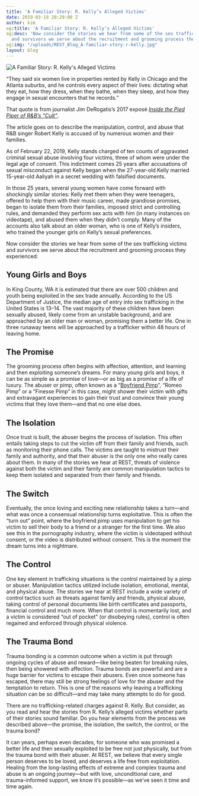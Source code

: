 ```yaml
---
title: 'A Familiar Story: R. Kelly’s Alleged Victims'
date: 2019-03-19 20:29:00 Z
author: kim
og:title: 'A Familiar Story: R. Kelly’s Alleged Victims'
og:desc: 'Now consider the stories we hear from some of the sex trafficking victims
  and survivors we serve about the recruitment and grooming process they experienced:'
og:img: "/uploads/REST_Blog_A-familiar-story-r-kelly.jpg"
layout: blog
---
```


![A Familiar Story: R. Kelly's Alleged Victims](/uploads/REST_Blog_A-familiar-story-r-kelly-800.jpg)

“They said six women live in properties rented by Kelly in Chicago and the Atlanta suburbs, and he controls every aspect of their lives: dictating what they eat, how they dress, when they bathe, when they sleep, and how they engage in sexual encounters that he records.”

That quote is from journalist Jim DeRogatis’s 2017 exposé *[Inside the Pied Piper of R&B’s “Cult”](https://www.buzzfeednews.com/article/jimderogatis/parents-told-police-r-kelly-is-keeping-women-in-a-cult)*.

The article goes on to describe the manipulation, control, and abuse that R&B singer Robert Kelly is accused of by numerous women and their families.

As of February 22, 2019, Kelly stands charged of ten counts of aggravated criminal sexual abuse involving four victims, three of whom were under the legal age of consent. This indictment comes 25 years after accusations of sexual misconduct against Kelly began when the 27-year-old Kelly married 15-year-old Aaliyah in a secret wedding with falsified documents. 

In those 25 years, several young women have come forward with shockingly similar stories: Kelly met them when they were teenagers, offered to help them with their music career, made grandiose promises, began to isolate them from their families, imposed strict and controlling rules, and demanded they perform sex acts with him (in many instances on videotape), and abused them when they didn’t comply. Many of the accounts also talk about an older woman, who is one of Kelly’s insiders, who trained the younger girls on Kelly’s sexual preferences. 

Now consider the stories we hear from some of the sex trafficking victims and survivors we serve about the recruitment and grooming process they experienced:

## Young Girls and Boys
In King County, WA it is estimated that there are over 500 children and youth being exploited in the sex trade annually. According to the US Department of Justice, the median age of entry into sex trafficking in the United States is 13–14. The vast majority of these children have been sexually abused, likely come from an unstable background, and are approached by an older man or woman, promising them a better life. One in three runaway teens will be approached by a trafficker within 48 hours of leaving home. 

## The Promise
The grooming process often begins with affection, attention, and learning and then exploiting someone’s dreams. For many young girls and boys, it can be as simple as a promise of love—or as big as a promise of a life of luxury. The abuser or pimp, often known as a “[Boyfriend Pimp](https://iwantrest.com/blog/how-traffickers-exploit-people-for-sex/)”, “Romeo Pimp” or a “Finesse Pimp” in this case, might shower their victim with gifts and extravagant experiences to gain their trust and convince their young victims that they love them—and that no one else does. 

## The Isolation
Once trust is built, the abuser begins the process of isolation. This often entails taking steps to cut the victim off from their family and friends, such as monitoring their phone calls. The victims are taught to mistrust their family and authority, and that their abuser is the only one who really cares about them. In many of the stories we hear at REST, threats of violence against both the victim and their family are common manipulation tactics to keep them isolated and separated from their family and friends. 

## The Switch
Eventually, the once loving and exciting new relationship takes a turn—and what was once a consensual relationship turns exploitative. This is often the “turn out” point, where the boyfriend pimp uses manipulation to get his victim to sell their body to a friend or a stranger for the first time. We also see this in the pornography industry, where the victim is videotaped without consent, or the video is distributed without consent. This is the moment the dream turns into a nightmare. 

## The Control
One key element in trafficking situations is the control maintained by a pimp or abuser. Manipulation tactics utilized include isolation, emotional, mental, and physical abuse. The stories we hear at REST include a wide variety of control tactics such as threats against family and friends, physical abuse, taking control of personal documents like birth certificates and passports, financial control and much more. When that control is momentarily lost, and a victim is considered “out of pocket” (or disobeying rules), control is often regained and enforced through physical violence.

## The Trauma Bond
Trauma bonding is a common outcome when a victim is put through ongoing cycles of abuse and reward—like being beaten for breaking rules, then being showered with affection. Trauma bonds are powerful and are a huge barrier for victims to escape their abusers. Even once someone has escaped, there may still be strong feelings of love for the abuser and the temptation to return. This is one of the reasons why leaving a trafficking situation can be so difficult—and may take many attempts to do for good. 

There are no trafficking-related charges against R. Kelly. But consider, as you read and hear the stories from R. Kelly’s alleged victims whether parts of their stories sound familiar. Do you hear elements from the process we described above—the promise, the isolation, the switch, the control, or the trauma bond?  

It can years, perhaps even decades, for someone who was promised a better life and then sexually exploited to be free not just physically, but from the trauma bond with their abuser. At REST, we believe that every single person deserves to be loved, and deserves a life free from exploitation. Healing from the long-lasting effects of extreme and complex trauma and abuse is an ongoing journey—but with love, unconditional care, and trauma-informed support, we know it’s possible—as we’ve seen it time and time again.
